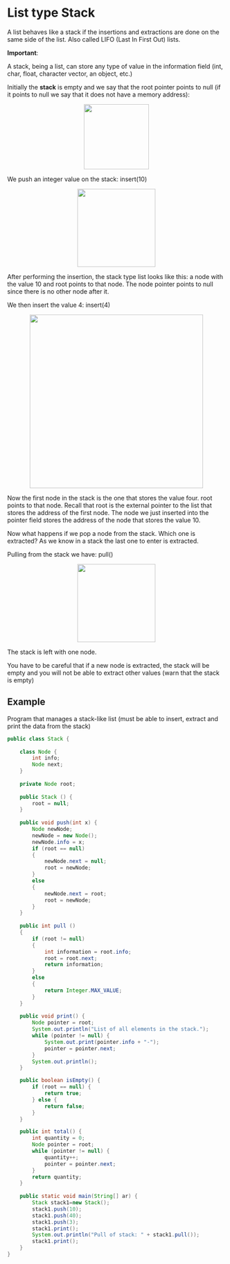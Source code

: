 # List type Stack

A list behaves like a stack if the insertions and extractions are done on the same side of the list. Also called LIFO (Last In First Out) lists.

**Important**: 

A stack, being a list, can store any type of value in the information field (int, char, float, character vector, an object, etc.)

Initially the **stack** is empty and we say that the root pointer points to null (if it points to null we say that it does not have a memory address):

<p align="center">
<img width="150" src="https://user-images.githubusercontent.com/13514156/191837527-0506b0de-c2e3-417f-9ea4-4b2203b34932.png">
</p>

We push an integer value on the stack: insert(10)

<p align="center">
<img width="180" src="https://user-images.githubusercontent.com/13514156/191837827-49d47c6d-3ebb-4930-890d-956fc45eb397.png">
</p>

After performing the insertion, the stack type list looks like this: a node with the value 10 and root points to that node. The node pointer points to null since there is no other node after it.

We then insert the value 4: insert(4)

<p align="center">
<img width="400" src="https://user-images.githubusercontent.com/13514156/191838081-b053e18c-46aa-4371-8811-848a0b86476a.png">
</p>

Now the first node in the stack is the one that stores the value four. root points to that node. Recall that root is the external pointer to the list that stores the address of the first node. The node we just inserted into the pointer field stores the address of the node that stores the value 10.

Now what happens if we pop a node from the stack. Which one is extracted? As we know in a stack the last one to enter is extracted.

Pulling from the stack we have: pull()

<p align="center">
<img width="180" src="https://user-images.githubusercontent.com/13514156/191837827-49d47c6d-3ebb-4930-890d-956fc45eb397.png">
</p>

The stack is left with one node.

You have to be careful that if a new node is extracted, the stack will be empty and you will not be able to extract other values (warn that the stack is empty)


## Example

Program that manages a stack-like list (must be able to insert, extract and print the data from the stack)

```java
public class Stack {
	
    class Node {
        int info;
        Node next;
    }
	
    private Node root;
    
    public Stack () {
        root = null;
    }
    
    public void push(int x) {
    	Node newNode;
        newNode = new Node();
        newNode.info = x;
        if (root == null)
        {
            newNode.next = null;
            root = newNode;
        }
        else
        {
            newNode.next = root;
            root = newNode;
        }
    }
    
    public int pull ()
    {
        if (root != null)
        {
            int information = root.info;
            root = root.next;
            return information;
        }
        else
        {
            return Integer.MAX_VALUE;
        }
    }
    
    public void print() {
        Node pointer = root;
        System.out.println("List of all elements in the stack.");
        while (pointer != null) {
            System.out.print(pointer.info + "-");
            pointer = pointer.next;
        }
        System.out.println();
    }

    public boolean isEmpty() {
        if (root == null) {
            return true;
        } else {
    	    return false; 
        }
    }

    public int total() {
        int quantity = 0;
        Node pointer = root;
        while (pointer != null) {
            quantity++;
            pointer = pointer.next;
        }
        return quantity;
    }
    
    public static void main(String[] ar) {
        Stack stack1=new Stack();
        stack1.push(10);
        stack1.push(40);
        stack1.push(3);
        stack1.print();
        System.out.println("Pull of stack: " + stack1.pull());
        stack1.print();        
    }
}
```
